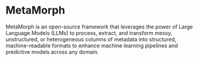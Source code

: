 # MetaMorph
MetaMorph is an open-source framework that leverages the power of Large Language Models (LLMs) to process, extract, and transform messy, unstructured, or heterogeneous columns of metadata into structured, machine-readable formats to enhance machine learning pipelines and predictive models across any domain.
